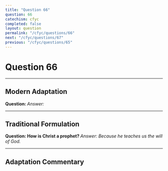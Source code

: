 ```yaml
---
title: "Question 66"
question: 66
catechism: cfyc
completed: false
layout: question
permalink: "/cfyc/questions/66"
next: "/cfyc/questions/67"
previous: "/cfyc/questions/65"
---
```

# Question 66
---
## Modern Adaptation
<strong>
    Question:
</strong>

<em>
    Answer:
</em>

---
## Traditional Formulation
<strong>
    Question: How is Christ a prophet?
</strong>

<em>
    Answer: Because he teaches us the will of God.
</em>

---
## Adaptation Commentary
